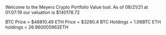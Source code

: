 Welcome to the Meyers Crypto Portfolio Value tool. 
As of 08/21/21 at 01:07:19 our valuation is $140178.72 

BTC Price = $48810.49
 ETH Price = $3280.4
BTC Holdings = 1.06BTC
 ETH holdings = 26.960005962ETH 
